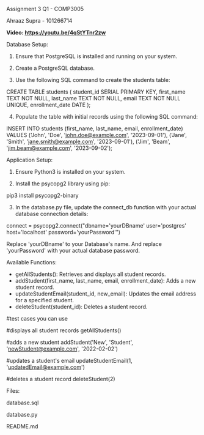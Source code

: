 Assignment 3 Q1 - COMP3005

Ahraaz Supra - 101266714

**Video: https://youtu.be/4qStYTnr2zw**

Database Setup:

1. Ensure that PostgreSQL is installed and running on your system.

2. Create a PostgreSQL database. 

3. Use the following SQL command to create the students table:

CREATE TABLE students (
    student_id SERIAL PRIMARY KEY,
    first_name TEXT NOT NULL,
    last_name TEXT NOT NULL,
    email TEXT NOT NULL UNIQUE,
    enrollment_date DATE
);

4. Populate the table with initial records using the following SQL command:

INSERT INTO students (first_name, last_name, email, enrollment_date) VALUES
('John', 'Doe', 'john.doe@example.com', '2023-09-01'),
('Jane', 'Smith', 'jane.smith@example.com', '2023-09-01'),
('Jim', 'Beam', 'jim.beam@example.com', '2023-09-02');

Application Setup:

1. Ensure Python3 is installed on your system.

2. Install the psycopg2 library using pip:

pip3 install psycopg2-binary

3. In the database.py file, update the connect_db function with your actual database connection details:

connect = psycopg2.connect("dbname='yourDBname' user='postgres' host='localhost' password='yourPassword'")

Replace 'yourDBname' to your Database's name. And replace 'yourPassword' with your actual database password.

Available Functions:

- getAllStudents(): Retrieves and displays all student records.
- addStudent(first_name, last_name, email, enrollment_date): Adds a new student record.
- updateStudentEmail(student_id, new_email): Updates the email address for a specified student.
- deleteStudent(student_id): Deletes a student record.

#test cases you can use

#displays all student records 
getAllStudents()

#adds a new student
addStudent('New', 'Student', 'newStudent@example.com', '2022-02-02')

#updates a student's email
updateStudentEmail(1, 'updatedEmail@example.com')

#deletes a student record
deleteStudent(2)

Files:

database.sql

database.py

README.md
